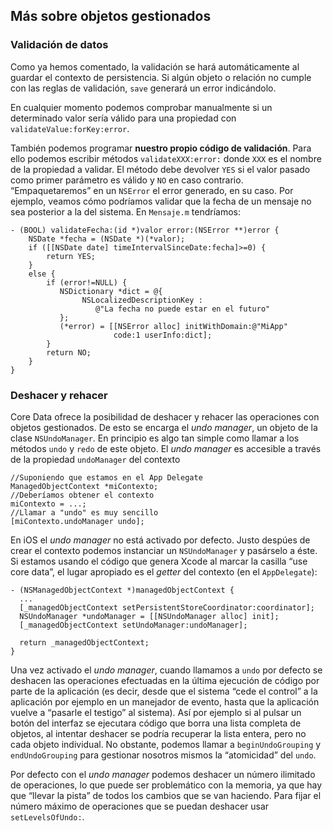## Más sobre objetos gestionados


### Validación de datos

Como ya hemos comentado, la validación se hará automáticamente al guardar el contexto de persistencia. Si algún objeto o relación no cumple con las reglas de validación, `save` generará un error indicándolo.

En cualquier momento podemos comprobar manualmente si un determinado valor sería válido para una propiedad con `validateValue:forKey:error`.

También podemos programar **nuestro propio código de validación**. Para ello podemos escribir métodos `validateXXX:error:` donde `XXX` es el nombre de la propiedad a validar. El método debe devolver `YES` si el valor pasado como primer parámetro es válido y `NO` en caso contrario. “Empaquetaremos” en un `NSError` el error generado, en su caso. Por ejemplo, veamos cómo podríamos validar que la fecha de un mensaje no sea posterior a la del sistema. En `Mensaje.m` tendríamos:

    - (BOOL) validateFecha:(id *)valor error:(NSError **)error {
        NSDate *fecha = (NSDate *)(*valor);
        if ([[NSDate date] timeIntervalSinceDate:fecha]>=0) {
            return YES;
        }
        else {
            if (error!=NULL) {
               NSDictionary *dict = @{
                    NSLocalizedDescriptionKey : 
                       @"La fecha no puede estar en el futuro"
               };
               (*error) = [[NSError alloc] initWithDomain:@"MiApp" 
                           code:1 userInfo:dict];
            }
            return NO;
        }
    }




### Deshacer y rehacer

Core Data ofrece la posibilidad de deshacer y rehacer las operaciones con objetos gestionados. De esto se encarga el *undo manager*, un objeto de la clase `NSUndoManager`. En principio es algo tan simple como llamar a los métodos `undo` y `redo` de este objeto. El *undo manager* es accesible a través de la propiedad `undoManager` del contexto

    //Suponiendo que estamos en el App Delegate
    ManagedObjectContext *miContexto;
    //Deberíamos obtener el contexto
    miContexto = ...;
    //Llamar a "undo" es muy sencillo
    [miContexto.undoManager undo];

En iOS el *undo manager* no está activado por defecto. Justo despúes de crear el contexto podemos instanciar un `NSUndoManager` y pasárselo a éste. Si estamos usando el código que genera Xcode al marcar la casilla “use core data”, el lugar apropiado es el *getter* del contexto (en el `AppDelegate`):

    - (NSManagedObjectContext *)managedObjectContext {
      ...
      [_managedObjectContext setPersistentStoreCoordinator:coordinator];
      NSUndoManager *undoManager = [[NSUndoManager alloc] init];
      [_managedObjectContext setUndoManager:undoManager];
    
      return _managedObjectContext;
    }

Una vez activado el *undo manager*, cuando llamamos a `undo` por defecto se deshacen las operaciones efectuadas en la última ejecución de código por parte de la aplicación (es decir, desde que el sistema “cede el control” a la aplicación por ejemplo en un manejador de evento, hasta que la aplicación vuelve a “pasarle el testigo” al sistema). Así por ejemplo si al pulsar un botón del interfaz se ejecutara código que borra una lista completa de objetos, al intentar deshacer se podría recuperar la lista entera, pero no cada objeto individual. No obstante, podemos llamar a `beginUndoGrouping` y `endUndoGrouping` para gestionar nosotros mismos la “atomicidad” del `undo`.

Por defecto con el *undo manager* podemos deshacer un número ilimitado de operaciones, lo que puede ser problemático con la memoria, ya que hay que “llevar la pista” de todos los cambios que se van haciendo. Para fijar el número máximo de operaciones que se puedan deshacer usar `setLevelsOfUndo:`.

